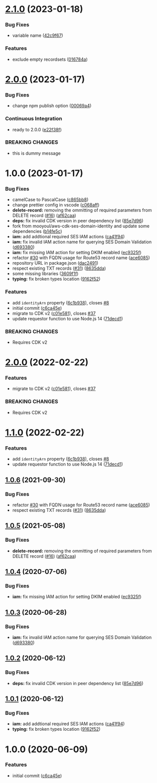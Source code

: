 # [2.1.0](https://github.com/common-creation/aws-cdk-ses-domain-identity/compare/v2.0.0...v2.1.0) (2023-01-18)


### Bug Fixes

* variable name ([42c9f67](https://github.com/common-creation/aws-cdk-ses-domain-identity/commit/42c9f67878038c5ae02ff75f82b305bab97e7e1e))


### Features

* exclude empty recordsets ([016784a](https://github.com/common-creation/aws-cdk-ses-domain-identity/commit/016784a00969fa8d4fc3555e560fb24a95cdaaf7))

# [2.0.0](https://github.com/common-creation/aws-cdk-ses-domain-identity/compare/v1.0.0...v2.0.0) (2023-01-17)


### Bug Fixes

* change npm publish option ([00069a4](https://github.com/common-creation/aws-cdk-ses-domain-identity/commit/00069a4bff4f20269e31988bca0635b4534a6de4))


### Continuous Integration

* ready to 2.0.0 ([e22f38f](https://github.com/common-creation/aws-cdk-ses-domain-identity/commit/e22f38fedbd68e3cf34dee4a9f8d1f71a5d2eb4f))


### BREAKING CHANGES

* this is dummy message

# 1.0.0 (2023-01-17)


### Bug Fixes

* camelCase to PascalCase ([c865bb8](https://github.com/common-creation/aws-cdk-ses-domain-identity/commit/c865bb830ea466ef5cbc465e594130cd01e1904e))
* change prettier config in vscode ([c068aff](https://github.com/common-creation/aws-cdk-ses-domain-identity/commit/c068aff5eb2546d87b9a3b6a10dde5053c7020e1))
* **delete-record:** removing the ommitting of required parameters from DELETE record ([#16](https://github.com/common-creation/aws-cdk-ses-domain-identity/issues/16)) ([af62caa](https://github.com/common-creation/aws-cdk-ses-domain-identity/commit/af62caabe18b36f7f5f2bca1b1c1e7ac96c080b3))
* **deps:** fix invalid CDK version in peer dependency list ([85e7d96](https://github.com/common-creation/aws-cdk-ses-domain-identity/commit/85e7d969ca06eac696349a2fa6b7d88ed53ffeca))
* fork from mooyoul/aws-cdk-ses-domain-identity and update some dependencies ([b14fe5c](https://github.com/common-creation/aws-cdk-ses-domain-identity/commit/b14fe5ce12d4766927bfd4eaaaef3ae541bcfe6f))
* **iam:** add addtional required SES IAM actions ([ca41f94](https://github.com/common-creation/aws-cdk-ses-domain-identity/commit/ca41f94e62e2a271e367d748be8b0c5a8efce882))
* **iam:** fix invalid IAM action name for querying SES Domain Validation ([d693380](https://github.com/common-creation/aws-cdk-ses-domain-identity/commit/d693380dab2f83c9906e2e9922ab9539f0434c7e))
* **iam:** fix missing IAM action for setting DKIM enabled ([ec9325f](https://github.com/common-creation/aws-cdk-ses-domain-identity/commit/ec9325ffc27d874128bd4e6a4b7aea6d224daad5))
* refactor [#30](https://github.com/common-creation/aws-cdk-ses-domain-identity/issues/30) with FQDN usage for Route53 record name ([ace6085](https://github.com/common-creation/aws-cdk-ses-domain-identity/commit/ace6085456b9740bf5e2faa4d6e1d2d6218a0c24))
* repository URL in package.json ([dac2491](https://github.com/common-creation/aws-cdk-ses-domain-identity/commit/dac2491ce67726b591d43129745100b0a1e578cd))
* respect existing TXT records ([#31](https://github.com/common-creation/aws-cdk-ses-domain-identity/issues/31)) ([8635dda](https://github.com/common-creation/aws-cdk-ses-domain-identity/commit/8635ddaab94c2e83cbfae344b9403050b6356688))
* some missing libraries ([3609f1f](https://github.com/common-creation/aws-cdk-ses-domain-identity/commit/3609f1fb502acd0110ec885e8aa61d38c1d9cffb))
* **typing:** fix broken types location ([9162f52](https://github.com/common-creation/aws-cdk-ses-domain-identity/commit/9162f52793ee45e78dc09f9804f12eb315859322))


### Features

* add `identityArn` property ([6c1b938](https://github.com/common-creation/aws-cdk-ses-domain-identity/commit/6c1b938a61feba472c22b3336cc9de5e7f1f2894)), closes [#8](https://github.com/common-creation/aws-cdk-ses-domain-identity/issues/8)
* initial commit ([c6ca45e](https://github.com/common-creation/aws-cdk-ses-domain-identity/commit/c6ca45e9d153fa6b7e68c2f71f045e4926e0f4ee))
* migrate to CDK v2 ([c01e581](https://github.com/common-creation/aws-cdk-ses-domain-identity/commit/c01e581d2fbf0ddb58f4e90dbb67ef644d0097bc)), closes [#37](https://github.com/common-creation/aws-cdk-ses-domain-identity/issues/37)
* update requestor function to use Node.js 14 ([71decd1](https://github.com/common-creation/aws-cdk-ses-domain-identity/commit/71decd18c9529f3c046038dee295d7da7e4f8288))


### BREAKING CHANGES

* Requires CDK v2

# [2.0.0](https://github.com/mooyoul/aws-cdk-ses-domain-identity/compare/v1.1.0...v2.0.0) (2022-02-22)


### Features

* migrate to CDK v2 ([c01e581](https://github.com/mooyoul/aws-cdk-ses-domain-identity/commit/c01e581d2fbf0ddb58f4e90dbb67ef644d0097bc)), closes [#37](https://github.com/mooyoul/aws-cdk-ses-domain-identity/issues/37)


### BREAKING CHANGES

* Requires CDK v2

# [1.1.0](https://github.com/mooyoul/aws-cdk-ses-domain-identity/compare/v1.0.6...v1.1.0) (2022-02-22)


### Features

* add `identityArn` property ([6c1b938](https://github.com/mooyoul/aws-cdk-ses-domain-identity/commit/6c1b938a61feba472c22b3336cc9de5e7f1f2894)), closes [#8](https://github.com/mooyoul/aws-cdk-ses-domain-identity/issues/8)
* update requestor function to use Node.js 14 ([71decd1](https://github.com/mooyoul/aws-cdk-ses-domain-identity/commit/71decd18c9529f3c046038dee295d7da7e4f8288))

## [1.0.6](https://github.com/mooyoul/aws-cdk-ses-domain-identity/compare/v1.0.5...v1.0.6) (2021-09-30)


### Bug Fixes

* refactor [#30](https://github.com/mooyoul/aws-cdk-ses-domain-identity/issues/30) with FQDN usage for Route53 record name ([ace6085](https://github.com/mooyoul/aws-cdk-ses-domain-identity/commit/ace6085456b9740bf5e2faa4d6e1d2d6218a0c24))
* respect existing TXT records ([#31](https://github.com/mooyoul/aws-cdk-ses-domain-identity/issues/31)) ([8635dda](https://github.com/mooyoul/aws-cdk-ses-domain-identity/commit/8635ddaab94c2e83cbfae344b9403050b6356688))

## [1.0.5](https://github.com/mooyoul/aws-cdk-ses-domain-identity/compare/v1.0.4...v1.0.5) (2021-05-08)


### Bug Fixes

* **delete-record:** removing the ommitting of required parameters from DELETE record ([#16](https://github.com/mooyoul/aws-cdk-ses-domain-identity/issues/16)) ([af62caa](https://github.com/mooyoul/aws-cdk-ses-domain-identity/commit/af62caabe18b36f7f5f2bca1b1c1e7ac96c080b3))

## [1.0.4](https://github.com/mooyoul/aws-cdk-ses-domain-identity/compare/v1.0.3...v1.0.4) (2020-07-06)


### Bug Fixes

* **iam:** fix missing IAM action for setting DKIM enabled ([ec9325f](https://github.com/mooyoul/aws-cdk-ses-domain-identity/commit/ec9325ffc27d874128bd4e6a4b7aea6d224daad5))

## [1.0.3](https://github.com/mooyoul/aws-cdk-ses-domain-identity/compare/v1.0.2...v1.0.3) (2020-06-28)


### Bug Fixes

* **iam:** fix invalid IAM action name for querying SES Domain Validation ([d693380](https://github.com/mooyoul/aws-cdk-ses-domain-identity/commit/d693380dab2f83c9906e2e9922ab9539f0434c7e))

## [1.0.2](https://github.com/mooyoul/aws-cdk-ses-domain-identity/compare/v1.0.1...v1.0.2) (2020-06-12)


### Bug Fixes

* **deps:** fix invalid CDK version in peer dependency list ([85e7d96](https://github.com/mooyoul/aws-cdk-ses-domain-identity/commit/85e7d969ca06eac696349a2fa6b7d88ed53ffeca))

## [1.0.1](https://github.com/mooyoul/aws-cdk-ses-domain-identity/compare/v1.0.0...v1.0.1) (2020-06-12)


### Bug Fixes

* **iam:** add addtional required SES IAM actions ([ca41f94](https://github.com/mooyoul/aws-cdk-ses-domain-identity/commit/ca41f94e62e2a271e367d748be8b0c5a8efce882))
* **typing:** fix broken types location ([9162f52](https://github.com/mooyoul/aws-cdk-ses-domain-identity/commit/9162f52793ee45e78dc09f9804f12eb315859322))

# 1.0.0 (2020-06-09)


### Features

* initial commit ([c6ca45e](https://github.com/mooyoul/aws-cdk-ses-domain-identity/commit/c6ca45e9d153fa6b7e68c2f71f045e4926e0f4ee))
